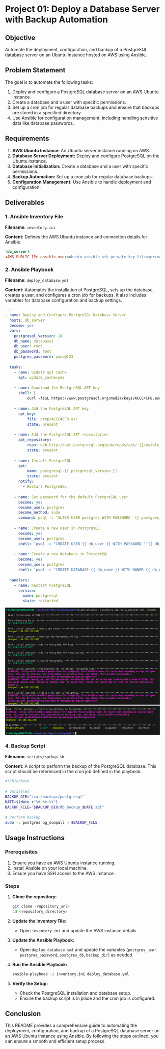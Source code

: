 # Project 01: Deploy a Database Server with Backup Automation

## Objective

Automate the deployment, configuration, and backup of a PostgreSQL database server on an Ubuntu instance hosted on AWS using Ansible.

## Problem Statement

The goal is to automate the following tasks:
1. Deploy and configure a PostgreSQL database server on an AWS Ubuntu instance.
2. Create a database and a user with specific permissions.
3. Set up a cron job for regular database backups and ensure that backups are stored in a specified directory.
4. Use Ansible for configuration management, including handling sensitive data like database passwords.

## Requirements

1. **AWS Ubuntu Instance:** An Ubuntu server instance running on AWS.
2. **Database Server Deployment:** Deploy and configure PostgreSQL on the Ubuntu instance.
3. **Database Initialization:** Create a database and a user with specific permissions.
4. **Backup Automation:** Set up a cron job for regular database backups.
5. **Configuration Management:** Use Ansible to handle deployment and configuration.

## Deliverables

### 1. Ansible Inventory File

**Filename:** `inventory.ini`

**Content:** Defines the AWS Ubuntu instance and connection details for Ansible.

```ini
[db_server]
<AWS_PUBLIC_IP> ansible_user=ubuntu ansible_ssh_private_key_file=<private_key_file_path>
```

### 2. Ansible Playbook

**Filename:** `deploy_database.yml`

**Content:** Automates the installation of PostgreSQL, sets up the database, creates a user, and configures a cron job for backups. It also includes variables for database configuration and backup settings.

```yaml
---
- name: Deploy and Configure PostgreSQL Database Server
  hosts: db_server
  become: yes
  vars:
    postgresql_version: 16
    db_name: database1
    db_user: root
    db_password: root
    postgres_password: pass@123

  tasks:
    - name: Update apt cache
      apt: update_cache=yes

    - name: Download the PostgreSQL APT key
      shell: |
          curl -fsSL https://www.postgresql.org/media/keys/ACCC4CF8.asc -o /tmp/ACCC4CF8.asc

    - name: Add the PostgreSQL APT key
      apt_key:
          file: /tmp/ACCC4CF8.asc
          state: present

    - name: Add the PostgreSQL APT repositories
      apt_repository:
          repo: deb http://apt.postgresql.org/pub/repos/apt/ {{ansible_distribution_release }}  -pgdg main
          state: present

    - name: Install PostgreSQL
      apt:
          name: postgresql-{{ postgresql_version }}
          state: present
      notify:
        - Restart PostgreSQL

    - name: Set password for the default PostgreSQL user
      become: yes
      become_user: postgres
      become_method: sudo
      command: psql -c "ALTER USER postgres WITH PASSWORD '{{ postgres_password }}';"

    - name: Create a new user in PostgreSQL
      become: yes
      become_user: postgres
      shell: 'psql -c "CREATE USER {{ db_user }} WITH PASSWORD ''{{ db_password }}'' SUPERUSER;"'

    - name: Create a new database in PostgreSQL
      become: yes
      become_user: postgres
      shell: 'psql -c "CREATE DATABASE {{ db_name }} WITH OWNER {{ db_user }};"'

  handlers:
    - name: Restart PostgreSQL
      service:
        name: postgresql
        state: restarted
```

![alt text](image.png)
![alt text](image-1.png)

### 4. Backup Script

**Filename:** `scripts/backup.sh`

**Content:** A script to perform the backup of the PostgreSQL database. This script should be referenced in the cron job defined in the playbook.

```bash
#!/bin/bash

# Variables
BACKUP_DIR="/var/backups/postgresql"
DATE=$(date +"%d-%m-%Y")
BACKUP_FILE="$BACKUP_DIR/db_backup_$DATE.sql"

# Perform backup
sudo -u postgres pg_dumpall > $BACKUP_FILE
```

## Usage Instructions

### Prerequisites

1. Ensure you have an AWS Ubuntu instance running.
2. Install Ansible on your local machine.
3. Ensure you have SSH access to the AWS instance.

### Steps

1. **Clone the repository:**

   ```bash
   git clone <repository_url>
   cd <repository_directory>
   ```

2. **Update the Inventory File:**

   - Open `inventory.ini` and update the AWS instance details.

3. **Update the Ansible Playbook:**

   - Open `deploy_database.yml` and update the variables (`postgres_user`, `postgres_password`, `postgres_db`, `backup_dir`) as needed.

4. **Run the Ansible Playbook:**

   ```bash
   ansible-playbook -i inventory.ini deploy_database.yml
   ```

5. **Verify the Setup:**

   - Check the PostgreSQL installation and database setup.
   - Ensure the backup script is in place and the cron job is configured.

## Conclusion

This README provides a comprehensive guide to automating the deployment, configuration, and backup of a PostgreSQL database server on an AWS Ubuntu instance using Ansible. By following the steps outlined, you can ensure a smooth and efficient setup process.